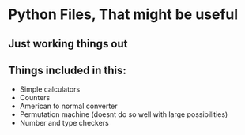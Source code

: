 # Python Files, That might be useful

## Just working things out

## Things included in this:
- Simple calculators
- Counters
- American to normal converter
- Permutation machine (doesnt do so well with large possibilities)
- Number and type checkers
